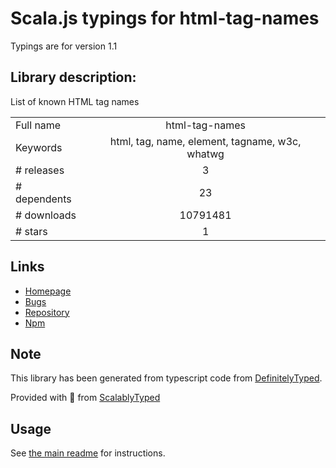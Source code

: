 
# Scala.js typings for html-tag-names

Typings are for version 1.1

## Library description:
List of known HTML tag names

|                    |                 |
| ------------------ | :-------------: |
| Full name          | html-tag-names |
| Keywords           | html, tag, name, element, tagname, w3c, whatwg |
| # releases         | 3 |
| # dependents       | 23 |
| # downloads        | 10791481 |
| # stars            | 1 |

## Links
- [Homepage](https://github.com/wooorm/html-tag-names#readme)
- [Bugs](https://github.com/wooorm/html-tag-names/issues)
- [Repository](https://github.com/wooorm/html-tag-names)
- [Npm](https://www.npmjs.com/package/html-tag-names)
    


## Note
This library has been generated from typescript code from [DefinitelyTyped](https://definitelytyped.org).

Provided with :purple_heart: from [ScalablyTyped](https://github.com/oyvindberg/ScalablyTyped)

## Usage
See [the main readme](../../readme.md) for instructions.



